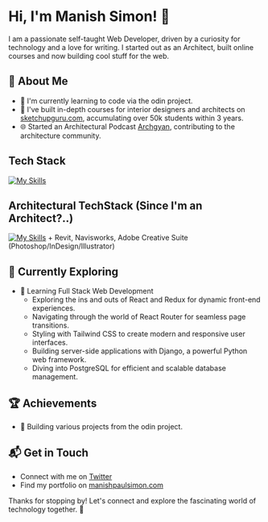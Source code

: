 # Hi, I'm Manish Simon! 👋

I am a passionate self-taught Web Developer, driven by a curiosity for technology and a love for writing. I started out as an Architect, built online courses and now building cool stuff for the web.

## 🚀 About Me

- 🔭 I'm currently learning to code via the odin project.
- 📝 I've built in-depth courses for interior designers and architects on [sketchupguru.com](https://sketchupguru.com), accumulating over 50k students within 3 years.
- 🌐 Started an Architectural Podcast [Archgyan](https://archgyan.com/), contributing to the architecture community.

## Tech Stack

[![My Skills](https://skillicons.dev/icons?i=js,html,css,wasm)](https://skillicons.dev)

## Architectural TechStack (Since I'm an Architect?..)

[![My Skills](https://skillicons.dev/icons?i=sketchup,autocad)](https://skillicons.dev) + Revit, Navisworks, Adobe Creative Suite (Photoshop/InDesign/Illustrator)

## 🌱 Currently Exploring

- 🚀 Learning Full Stack Web Development
  - Exploring the ins and outs of React and Redux for dynamic front-end experiences.
  - Navigating through the world of React Router for seamless page transitions.
  - Styling with Tailwind CSS to create modern and responsive user interfaces.
  - Building server-side applications with Django, a powerful Python web framework.
  - Diving into PostgreSQL for efficient and scalable database management.

## 🏆 Achievements

- 🌟 Building various projects from the odin project.

## 📬 Get in Touch

- Connect with me on [Twitter](https://twitter.com/manishpaulsimon)
- Find my portfolio on [manishpaulsimon.com](https://manishpaulsimon.com)

Thanks for stopping by! Let's connect and explore the fascinating world of technology together. 🚀
